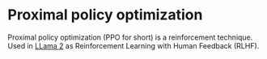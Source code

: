# Proximal policy optimization

Proximal policy optimization (PPO for short) is a reinforcement technique. Used
in [LLama 2](./llama2.md) as Reinforcement Learning with Human Feedback (RLHF).
